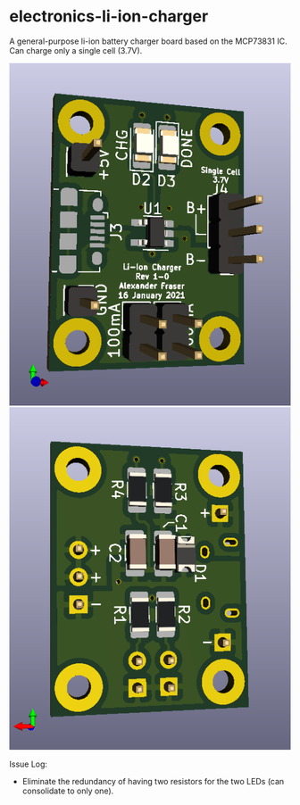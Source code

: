 # electronics-li-ion-charger
A general-purpose li-ion battery charger board based on the MCP73831 IC. Can charge only a single cell (3.7V). 

![alt text](https://github.com/alexander-fraser/electronics-li-ion-charger/blob/main/Previous%20Versions/Rev1-0/Plots/electronics-li-ion-charger-Top.png)
![alt text](https://github.com/alexander-fraser/electronics-li-ion-charger/blob/main/Previous%20Versions/Rev1-0/Plots/electronics-li-ion-charger-Bottom.png)

Issue Log:
- Eliminate the redundancy of having two resistors for the two LEDs (can consolidate to only one).
